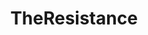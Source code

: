 ---
title: TheResistance
crosslinks:
- TheseFuckingAccounts
- RussiaLago
- MarchForTruth
- NeutralPolitics
- Keep_Track
- autotldr
- livven
- pics
- TrumpInvestigation
---